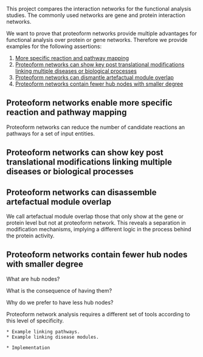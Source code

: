 This project compares the interaction networks for the functional analysis studies. The commonly used networks are gene and protein
interaction networks.

We want to prove that proteoform networks provide multiple advantages for functional analysis over protein or gene networks.
Therefore we provide examples for the following assertions:

1. [More specific reaction and pathway mapping](#proteoform-networks-enable-more-specific-reaction-and-pathway-mapping)
1. [Proteoform networks can show key post translational modifications linking multiple diseases or biological processes](#proteoform-networks-can-show-key-post-translational-modifications-linking-multiple-diseases-or-biological-processes)
1. [Proteoform networks can dismantle artefactual module overlap](#proteoform-networks-can-disassemble-artefactual-module-overlap)
1. [Proteoform networks contain fewer hub nodes with smaller degree](#proteoform-networks-contain-fewer-hub-nodes-with-smaller-degree)

## Proteoform networks enable more specific reaction and pathway mapping

Proteoform networks can reduce the number of candidate reactions an pathways for a set of input entities.

## Proteoform networks can show key post translational modifications linking multiple diseases or biological processes
## Proteoform networks can disassemble artefactual module overlap

We call artefactual module overlap those that only show at the gene or protein level but not at proteoform network. This reveals a separation in modification mechanisms, implying a different logic in the process behind the protein activity.

## Proteoform networks contain fewer hub nodes with smaller degree

What are hub nodes?

What is the consequence of having them?

Why do we prefer to have less hub nodes?

Proteoform network analysis requires a different set of tools according to this level of specificity.


    * Example linking pathways.
    * Example linking disease modules.
    
    * Implementation
